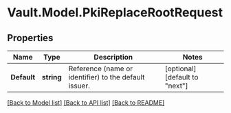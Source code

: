# Vault.Model.PkiReplaceRootRequest

## Properties

Name | Type | Description | Notes
------------ | ------------- | ------------- | -------------
**Default** | **string** | Reference (name or identifier) to the default issuer. | [optional] [default to "next"]

[[Back to Model list]](../README.md#documentation-for-models) [[Back to API list]](../README.md#documentation-for-api-endpoints) [[Back to README]](../README.md)


